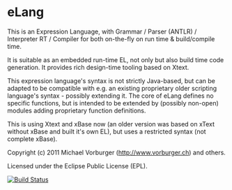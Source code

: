 # eLang

This is an Expression Language, with Grammar / Parser (ANTLR) / Interpreter RT / Compiler for both on-the-fly on run time & build/compile time.

It is suitable as an embedded run-time EL, not only but also build time code generation. It provides rich design-time tooling based on Xtext.

This expression language's syntax is not strictly Java-based, but can be adapted to be compatible with e.g. an existing proprietary older scripting language's syntax - possibly extending it.  The core of eLang defines no specific functions, but is intended to be extended by (possibly non-open) modules adding proprietary function definitions.

This is using Xtext and xBase now (an older version was based on xText without xBase and built it's own EL), but uses a restricted syntax (not complete xBase).

Copyright (c) 2011 Michael Vorburger (http://www.vorburger.ch) and others.

Licensed under the Eclipse Public License (EPL).

[![Build Status](https://travis-ci.org/vorburger/eLang.png?branch=master)](https://travis-ci.org/vorburger/eLang)
